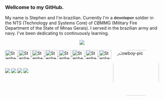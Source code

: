 ### Wellcome to my GitHub.

My name is Stephen and I'm brazilian. Currently I'm a <del>developer</del> soldier in the NTS (Technology and Systems Core) of CBMMG (Military Fire Department of the State of Minas Gerais). I served in the brazilian army and navy. I've been dedicating to continuously learning.

<div align="center">
  <a href="https://github.com/stephenroque">
  <!--<img height="180em" src="https://github-readme-stats.vercel.app/api?username=stephenroque&show_icons=true&theme=darcula&include_all_commits=true&count_private=true"/>
  <img height="180em" src="https://github-readme-stats.vercel.app/api/top-langs/?username=stephenroque&layout=compact&langs_count=7&theme=darcula"/>-->
  <img src="https://github-readme-stats.vercel.app/api/top-langs/?username=stephenroque&langs_count=10&layout=compact"/>
  </a>
</div>
<div style="display: inline_block"><br>
  <a href="https://github.com/stephenroque">
  <!--<img alt="Stephen"  style="border-radius:50px;" src="https://mundocaipira.com.br/NTS.png">-->
  <img align="center" alt="Stephen-HTML" height="30" width="40" src="https://cdn.jsdelivr.net/gh/devicons/devicon/icons/html5/html5-original.svg">
  <img align="center" alt="Stephen-CSS" height="30" width="40" src="https://cdn.jsdelivr.net/gh/devicons/devicon/icons/css3/css3-original.svg">
  <img align="center" alt="Stephen-JS" height="30" width="40" src="https://cdn.jsdelivr.net/gh/devicons/devicon/icons/javascript/javascript-original.svg">
  <img align="center" alt="Stephen-PHP" height="30" width="40" src="https://cdn.jsdelivr.net/gh/devicons/devicon/icons/php/php-original.svg">
  <img align="center" alt="Stephen-MySql" height="30" width="40" src="https://cdn.jsdelivr.net/gh/devicons/devicon/icons/mysql/mysql-original.svg">
  <img align="center" alt="Stephen-GIMP" height="30" width="40" src="https://cdn.jsdelivr.net/gh/devicons/devicon/icons/gimp/gimp-original.svg">
  <img align="center" alt="Stephen-GIT" height="30" width="40" src="https://cdn.jsdelivr.net/gh/devicons/devicon/icons/git/git-original.svg">
  <img align="center" alt="Stephen-VS" height="30" width="40" src="https://cdn.jsdelivr.net/gh/devicons/devicon/icons/vscode/vscode-original.svg">
  </a>
  <a href="https://github.com/stephenroque">
  <img align="right" alt="Cowboy-pic" height="150" style="border-radius:50px;" src="https://www.bombeiros.mg.gov.br/images/logo.png">
  </a>
</div>

##

<div> 
  <a href="https://www.linkedin.com/in/stephenroque/" target="_blank"><img src="https://img.shields.io/badge/-LinkedIn-%230077B5?style=for-the-badge&logo=linkedin&logoColor=white" target="_blank"></a> 
  <a href="https://instagram.com/stephen.roque" target="_blank"><img src="https://img.shields.io/badge/-Instagram-%23E4405F?style=for-the-badge&logo=instagram&logoColor=white" target="_blank"></a>
 	<a href="https://www.twitch.tv/stephenroque" target="_blank"><img src="https://img.shields.io/badge/Twitch-9146FF?style=for-the-badge&logo=twitch&logoColor=white" target="_blank"></a>
  <a href = "mailto:stephen.roque@gmail.com"><img src="https://img.shields.io/badge/-Gmail-%23333?style=for-the-badge&logo=gmail&logoColor=white" target="_blank"></a>
</div>

